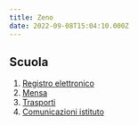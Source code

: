 ```yaml
---
title: Zeno
date: 2022-09-08T15:04:10.000Z
---
```


## Scuola

1. [Registro elettronico](https://www.istruzione.provincia.tn.it/apps/famiglia)
2. [Mensa](https://myportal.multiutilitycard.it/)
3. [Trasporti](https://trasportoscolastico.tn.it/)
4. [Comunicazioni istituto](https://www.trento7.it/index.php)